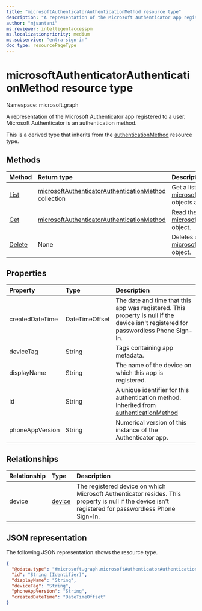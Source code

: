 ```yaml
---
title: "microsoftAuthenticatorAuthenticationMethod resource type"
description: "A representation of the Microsoft Authenticator app registered to a user. Microsoft Authenticator is an authentication method."
author: "mjsantani"
ms.reviewer: intelligentaccesspm
ms.localizationpriority: medium
ms.subservice: "entra-sign-in"
doc_type: resourcePageType
---
```


# microsoftAuthenticatorAuthenticationMethod resource type

Namespace: microsoft.graph

A representation of the Microsoft Authenticator app registered to a user. Microsoft Authenticator is an authentication method.

This is a derived type that inherits from the [authenticationMethod](authenticationmethod.md) resource type.

## Methods
|Method|Return type|Description|
|:---|:---|:---|
|[List](../api/microsoftauthenticatorauthenticationmethod-list.md)|[microsoftAuthenticatorAuthenticationMethod](../resources/microsoftauthenticatorauthenticationmethod.md) collection|Get a list of the [microsoftAuthenticatorAuthenticationMethod](../resources/microsoftauthenticatorauthenticationmethod.md) objects and their properties.|
|[Get](../api/microsoftauthenticatorauthenticationmethod-get.md)|[microsoftAuthenticatorAuthenticationMethod](../resources/microsoftauthenticatorauthenticationmethod.md)|Read the properties and relationships of a [microsoftAuthenticatorAuthenticationMethod](../resources/microsoftauthenticatorauthenticationmethod.md) object.|
|[Delete](../api/microsoftauthenticatorauthenticationmethod-delete.md)|None|Deletes a [microsoftAuthenticatorAuthenticationMethod](../resources/microsoftauthenticatorauthenticationmethod.md) object.|

## Properties
|Property|Type|Description|
|:---|:---|:---|
|createdDateTime|DateTimeOffset|The date and time that this app was registered. This property is null if the device isn't registered for passwordless Phone Sign-In.|
|deviceTag|String|Tags containing app metadata.|
|displayName|String|The name of the device on which this app is registered.|
|id|String|A unique identifier for this authentication method. Inherited from [authenticationMethod](../resources/authenticationmethod.md)|
|phoneAppVersion|String|Numerical version of this instance of the Authenticator app.|

## Relationships
|Relationship|Type|Description|
|:---|:---|:---|
|device|[device](../resources/device.md)|The registered device on which Microsoft Authenticator resides. This property is null if the device isn't registered for passwordless Phone Sign-In.|

## JSON representation
The following JSON representation shows the resource type.
<!-- {
  "blockType": "resource",
  "keyProperty": "id",
  "@odata.type": "microsoft.graph.microsoftAuthenticatorAuthenticationMethod",
  "baseType": "microsoft.graph.authenticationMethod",
  "openType": false
}
-->
``` json
{
  "@odata.type": "#microsoft.graph.microsoftAuthenticatorAuthenticationMethod",
  "id": "String (Identifier)",
  "displayName": "String",
  "deviceTag": "String",
  "phoneAppVersion": "String",
  "createdDateTime": "DateTimeOffset"
}
```
